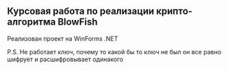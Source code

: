 ## Курсовая работа по реализации крипто-алгоритма BlowFish
Реализован проект на WinForms .NET

P.S. Не работает ключ, почему то какой бы то ключ не был он все равно шифрует и расшифровывает одинакого
